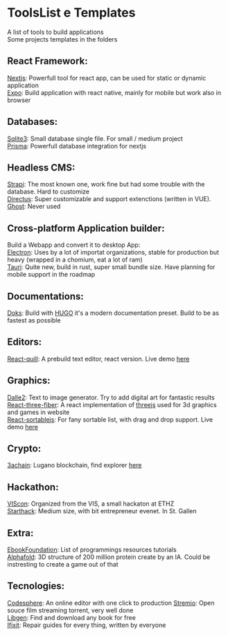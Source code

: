 # ToolsList e Templates
A list of tools to build applications \
Some projects templates in the folders

## React Framework:
[Nextjs](https://nextjs.org/): Powerfull tool for react app, can be used for static or dynamic application \
[Expo](https://expo.dev/): Build application with react native, mainly for mobile but work also in browser

## Databases:
[Sqlite3](https://www.sqlite.org/index.html): Small database single file. For small / medium project \
[Prisma](https://www.prisma.io/): Powerfull database integration for nextjs 

## Headless CMS:
[Strapi](https://strapi.io/): The most known one, work fine but had some trouble with the database. Hard to customize \
[Directus](https://directus.io/): Super customizable and support extenctions (written in VUE). \
[Ghost](https://ghost.org/): Never used

## Cross-platform Application builder:
Build a Webapp and convert it to desktop App: \
[Electron](https://www.electronjs.org/): Uses by a lot of importat organizations, stable for production but heavy (wrapped in a chomium, eat a lot of ram) \
[Tauri](https://tauri.app/): Quite new, build in rust, super small bundle size. Have planning for mobile support in the roadmap

## Documentations:
[Doks](https://getdoks.org/): Build with [HUGO](https://gohugo.io/) it's a modern documentation preset. Build to be as fastest as possible

## Editors:
[React-quill](https://www.npmjs.com/package/react-quill): A prebuild text editor, react version. Live demo [here](https://zenoamaro.github.io/react-quill/)

## Graphics:
[Dalle2](https://labs.openai.com/): Text to image generator. Try to add digital art for fantastic results \
[React-three-fiber](https://docs.pmnd.rs/react-three-fiber/getting-started/introduction): A react implementation of [threejs](https://threejs.org/) used for 3d graphics and games in website \
[React-sortablejs](https://github.com/SortableJS/react-sortablejs): For fany sortable list, with drag and drop support. Live demo [here](https://sortablejs.github.io/react-sortablejs/)

## Crypto:
[3achain](https://3achain.org/): Lugano blockchain, find explorer [here](https://explorer.3achain.org/)

## Hackathon:
[VIScon](https://vis.ethz.ch/en/events/): Organized from the VIS, a small hackaton at ETHZ \
[Starthack](https://www.starthack.eu/): Medium size, with bit entrepreneur evenet. In St. Gallen

## Extra:
[EbookFoundation](https://github.com/EbookFoundation/free-programming-books): List of programmings resources tutorials \
[Alphafold](https://alphafold.ebi.ac.uk/): 3D structure of 200 million protein create by an IA. Could be instresting to create a game out of that

## Tecnologies:
[Codesphere](https://codesphere.com/): An online editor with one click to production
[Stremio](https://www.stremio.com/): Open souce film streaming torrent, very well done \
[Libgen](https://libgen.rs/): Find and download any book for free \
[Ifixit](https://www.ifixit.com/): Repair guides for every thing, written by everyone
